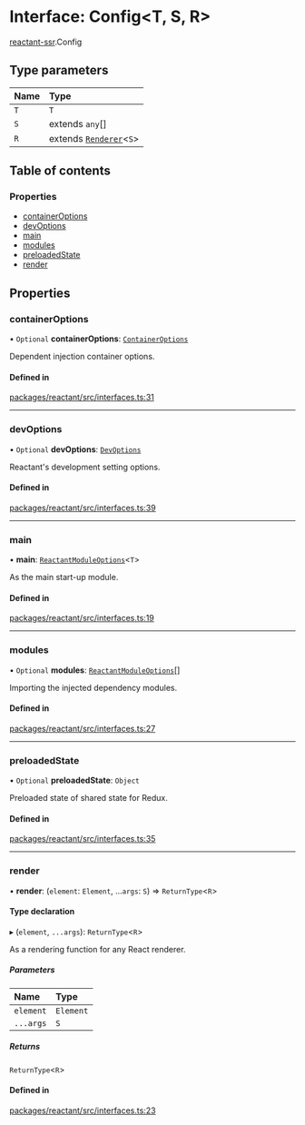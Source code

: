 # Interface: Config<T, S, R\>

[reactant-ssr](../modules/reactant_ssr.md).Config

## Type parameters

| Name | Type |
| :------ | :------ |
| `T` | `T` |
| `S` | extends `any`[] |
| `R` | extends [`Renderer`](../modules/reactant_ssr.md#renderer)<`S`\> |

## Table of contents

### Properties

- [containerOptions](reactant_ssr.Config.md#containeroptions)
- [devOptions](reactant_ssr.Config.md#devoptions)
- [main](reactant_ssr.Config.md#main)
- [modules](reactant_ssr.Config.md#modules)
- [preloadedState](reactant_ssr.Config.md#preloadedstate)
- [render](reactant_ssr.Config.md#render)

## Properties

### containerOptions

• `Optional` **containerOptions**: [`ContainerOptions`](../modules/reactant_ssr.md#containeroptions)

Dependent injection container options.

#### Defined in

[packages/reactant/src/interfaces.ts:31](https://github.com/unadlib/reactant/blob/f66dad8a/packages/reactant/src/interfaces.ts#L31)

___

### devOptions

• `Optional` **devOptions**: [`DevOptions`](reactant_ssr.DevOptions.md)

Reactant's development setting options.

#### Defined in

[packages/reactant/src/interfaces.ts:39](https://github.com/unadlib/reactant/blob/f66dad8a/packages/reactant/src/interfaces.ts#L39)

___

### main

• **main**: [`ReactantModuleOptions`](../modules/reactant_ssr.md#reactantmoduleoptions)<`T`\>

As the main start-up module.

#### Defined in

[packages/reactant/src/interfaces.ts:19](https://github.com/unadlib/reactant/blob/f66dad8a/packages/reactant/src/interfaces.ts#L19)

___

### modules

• `Optional` **modules**: [`ReactantModuleOptions`](../modules/reactant_ssr.md#reactantmoduleoptions)[]

Importing the injected dependency modules.

#### Defined in

[packages/reactant/src/interfaces.ts:27](https://github.com/unadlib/reactant/blob/f66dad8a/packages/reactant/src/interfaces.ts#L27)

___

### preloadedState

• `Optional` **preloadedState**: `Object`

Preloaded state of shared state for Redux.

#### Defined in

[packages/reactant/src/interfaces.ts:35](https://github.com/unadlib/reactant/blob/f66dad8a/packages/reactant/src/interfaces.ts#L35)

___

### render

• **render**: (`element`: `Element`, ...`args`: `S`) => `ReturnType`<`R`\>

#### Type declaration

▸ (`element`, `...args`): `ReturnType`<`R`\>

As a rendering function for any React renderer.

##### Parameters

| Name | Type |
| :------ | :------ |
| `element` | `Element` |
| `...args` | `S` |

##### Returns

`ReturnType`<`R`\>

#### Defined in

[packages/reactant/src/interfaces.ts:23](https://github.com/unadlib/reactant/blob/f66dad8a/packages/reactant/src/interfaces.ts#L23)
